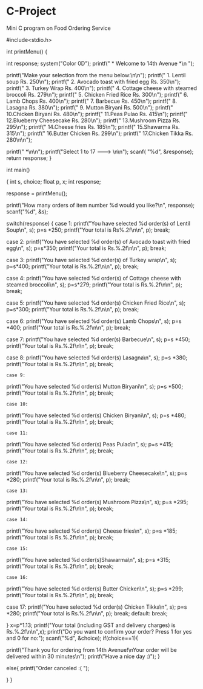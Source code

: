 # C-Project
Mini C program on Food Ordering Service


#include<stdio.h>

int  printMenu()
{



int response;
system("Color 0D");
printf("                                     * Welcome to 14th Avenue *\n ");

printf("Make your selection from the menu below:\n\n");
printf("	 1. Lentil soup			                    Rs. 250\n");
printf("	 2. Avocado toast with fried egg		    Rs. 350\n");
printf("	 3. Turkey Wrap				            Rs. 400\n");
printf("	 4. Cottage cheese with steamed broccoli            Rs. 279\n");
printf("	 5. Chicken Fried Rice				    Rs. 300\n");
printf("	 6. Lamb Chops		                            Rs. 400\n");
printf("	 7. Barbecue                                        Rs. 450\n");
printf("	 8. Lasagna 		                            Rs. 380\n");
printf("	 9. Mutton Biryani		                    Rs. 500\n");
printf("	 10.Chicken Biryani		                    Rs. 480\n");
printf("	 11.Peas Pulao 		                            Rs. 415\n");
printf("	 12.Blueberry Cheesecake 		            Rs. 280\n");
printf("	 13.Mushroom Pizza 		                    Rs. 295\n");
printf("	 14.Cheese fries 		                    Rs. 185\n");
printf("	 15.Shawarma 		                            Rs. 315\n");
printf("	 16.Butter Chicken 		                    Rs. 299\n");
printf("	 17.Chicken Tikka			            Rs. 280\n\n");

printf(" *\n\n");
printf("Select 1 to 17 ---> \n\n");
scanf( "%d", &response);
return response;
}

int main()

{
  int s, choice;
  float p, x;
  int response;


  response = printMenu();

  printf("How many orders of item number %d would you like?\n", response);
  scanf("%d", &s);

  switch(response)
{
   case 1:
   printf("You have selected %d order(s) of Lentil Soup\n", s);
   p=s *250;
   printf("Your total is Rs%.2f\n\n", p);
   break;

   case 2:
   printf("You have selected %d order(s) of Avocado toast with fried egg\n", s);
   p=s*350;
   printf("Your total is  Rs.%.2f\n\n", p);
   break;

   case 3:
   printf("You have selected %d order(s) of Turkey wrap\n", s);
   p=s*400;
   printf("Your total is Rs.%.2f\n\n", p);
   break;

   case 4:
   printf("You have selected %d order(s) of Cottage cheese with steamed broccoli\n", s);
   p=s*279;
   printf("Your total is Rs.%.2f\n\n", p);
   break;

   case 5:
   printf("You have selected %d order(s) Chicken Fried Rice\n", s);
   p=s*300;
   printf("Your total is Rs.%.2f\n\n", p);
   break;

   case 6:
   printf("You have selected %d order(s) Lamb Chops\n", s);
   p=s *400;
   printf("Your total is Rs.%.2f\n\n", p);
   break;


   case 7:
   printf("You have selected %d order(s) Barbecue\n", s);
   p=s *450;
   printf("Your total is Rs.%.2f\n\n", p);
   break;

   case 8:
   printf("You have selected %d order(s) Lasagna\n", s);
   p=s *380;
   printf("Your total is Rs.%.2f\n\n", p);
    break;

    case 9:
   printf("You have selected %d order(s) Mutton Biryani\n", s);
   p=s *500;
   printf("Your total is Rs.%.2f\n\n", p);
    break;

    case 10:
   printf("You have selected %d order(s) Chicken Biryani\n", s);
   p=s *480;
   printf("Your total is Rs.%.2f\n\n", p);
    break;

    case 11:
   printf("You have selected %d order(s) Peas Pulao\n", s);
   p=s *415;
   printf("Your total is Rs.%.2f\n\n", p);
    break;

    case 12:
   printf("You have selected %d order(s) Blueberry Cheesecake\n", s);
   p=s *280;
   printf("Your total is Rs.%.2f\n\n", p);
     break;

    case 13:
   printf("You have selected %d order(s) Mushroom Pizza\n", s);
   p=s *295;
   printf("Your total is Rs.%.2f\n\n", p);
     break;

    case 14:
   printf("You have selected %d order(s) Cheese fries\n", s);
   p=s *185;
   printf("Your total is Rs.%.2f\n\n", p);
     break;

    case 15:
   printf("You have selected %d order(s)Shawarma\n", s);
   p=s *315;
   printf("Your total is Rs.%.2f\n\n", p);
   break;

    case 16:
   printf("You have selected %d order(s) Butter Chicken\n", s);
   p=s *299;
   printf("Your total is Rs.%.2f\n\n", p);
   break;

   case 17:
   printf("You have selected %d order(s) Chicken Tikka\n", s);
   p=s *280;
   printf("Your total is Rs.%.2f\n\n", p);
   break;
   default:
   break;

}
x=p*1.13;
printf("Your total (including GST and delivery charges) is Rs.%.2f\n\n",x);
 printf("Do you want to confirm your order? Press 1 for yes and 0 for no:");
  scanf("%d", &choice);
  if(choice==1){

printf("Thank you for ordering from 14th Avenue!\nYour order will be delivered within 30 minutes\n");
printf("Have a nice day :)");
  }

else{
    printf("Order canceled :( ");

}
}


